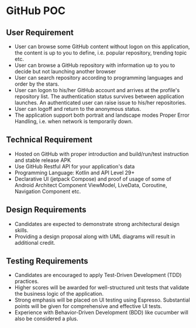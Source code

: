 # GitHub POC

## User Requirement
- User can browse some GitHub content without logon on this application, the content is up to you to define, i.e. popular repository, trending topic etc.
- User can browse a GitHub repository with information up to you to decide but not launching another browser
- User can search repository according to programming languages and order by the stars.
- User can logon to his/her GitHub account and arrives at the profile's repository list. The authentication status survives between application launches. An authenticated user can raise issue to his/her repositories.
- User can logoff and return to the anonymous status.
- The application support both portrait and landscape modes Proper Error Handling, i.e. when network is temporarily down.

## Technical Requirement
- Hosted on GitHub with proper introduction and build/run/test instruction and stable release APK
- Use GitHub Restful APl for your application's data
- Programming Language: Kotlin and API Level 29+
- Declarative UI (jetpack Compose) and proof of usage of some of Android Architect Component ViewModel, LiveData, Coroutine, Navigation Component etc.

## Design Requirements
- Candidates are expected to demonstrate strong architectural design skills.
- Providing a design proposal along with UML diagrams will result in additional credit.

## Testing Requirements
- Candidates are encouraged to apply Test-Driven Development (TDD) practices.
- Higher scores will be awarded for well-structured unit tests that validate the business logic of the application.
- Strong emphasis will be placed on Ul testing using Espresso. Substantial points will be given for comprehensive and effective Ul tests.
- Experience with Behavior-Driven Development (BDD) like cucumber will also be considered a plus.
